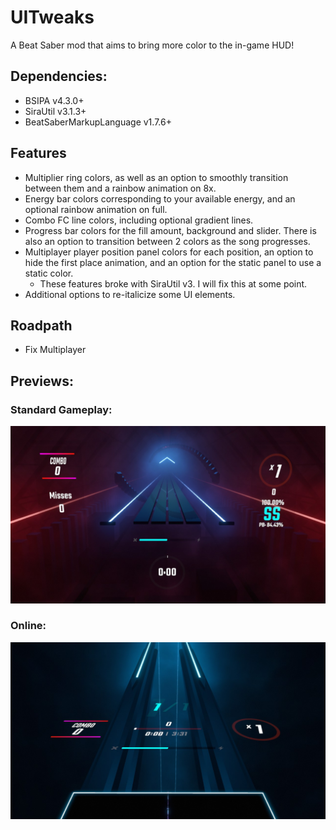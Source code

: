 # UITweaks
A Beat Saber mod that aims to bring more color to the in-game HUD!

## Dependencies:
- BSIPA v4.3.0+
- SiraUtil v3.1.3+
- BeatSaberMarkupLanguage v1.7.6+

## Features
- Multiplier ring colors, as well as an option to smoothly transition between them and a rainbow animation on 8x.
- Energy bar colors corresponding to your available energy, and an optional rainbow animation on full.
- Combo FC line colors, including optional gradient lines.
- Progress bar colors for the fill amount, background and slider. There is also an option to transition between 2 colors as the song progresses.
- Multiplayer player position panel colors for each position, an option to hide the first place animation, and an option for the static panel to use a static color.
  - These features broke with SiraUtil v3. I will fix this at some point.
- Additional options to re-italicize some UI elements.

## Roadpath
- Fix Multiplayer

## Previews:
### Standard Gameplay:
![Standard Gameplay](https://github.com/Exomanz/UITweaks/blob/1.2.2/UITweaks/Images/standard.jpg)

### Online:
![Online Gameplay](https://github.com/Exomanz/UITweaks/blob/1.2.2/UITweaks/Images/online.jpg)
